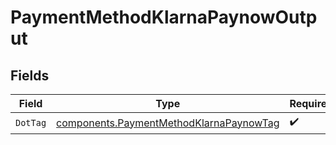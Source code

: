 # PaymentMethodKlarnaPaynowOutput


## Fields

| Field                                                                                              | Type                                                                                               | Required                                                                                           | Description                                                                                        | Example                                                                                            |
| -------------------------------------------------------------------------------------------------- | -------------------------------------------------------------------------------------------------- | -------------------------------------------------------------------------------------------------- | -------------------------------------------------------------------------------------------------- | -------------------------------------------------------------------------------------------------- |
| `DotTag`                                                                                           | [components.PaymentMethodKlarnaPaynowTag](../../models/components/paymentmethodklarnapaynowtag.md) | :heavy_check_mark:                                                                                 | N/A                                                                                                | klarna_paynow                                                                                      |